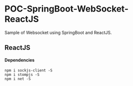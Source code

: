 # POC-SpringBoot-WebSocket-ReactJS

Sample of Websocket using SpringBoot and ReactJS.

## ReactJS

#### Dependencies

    npm i sockjs-client -S
    npm i stompjs -S
    npm i net -S
